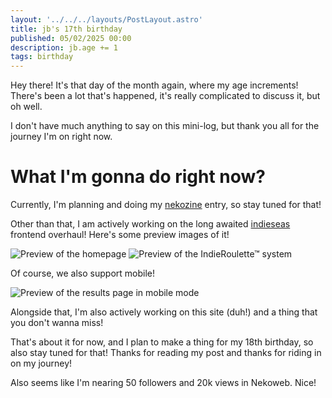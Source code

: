 ```yaml
---
layout: '../../../layouts/PostLayout.astro'
title: jb's 17th birthday
published: 05/02/2025 00:00
description: jb.age += 1
tags: birthday
---
```


Hey there! It's that day of the month again, where my age increments!
There's been a lot that's happened, it's really complicated to discuss it, but oh well.

I don't have much anything to say on this mini-log, but thank you all for the journey
I'm on right now.

# What I'm gonna do right now?
Currently, I'm planning and doing my [nekozine](https://zine.nekoweb.org/) entry, so
stay tuned for that!

Other than that, I am actively working on the long awaited [indieseas](https://indieseas.net/) frontend overhaul! Here's some preview images of it!

![Preview of the homepage](/imgs/posts/16+1/indieseas_preview.webp)
![Preview of the IndieRoulette™ system](/imgs/posts/16+1/indieroulette_preview.webp)

Of course, we also support mobile!

![Preview of the results page in mobile mode](/imgs/posts/16+1/indieseas_mobile_preview.webp)

Alongside that, I'm also actively working on this site (duh!) and a thing that you don't wanna miss!

That's about it for now, and I plan to make a thing for my 18th birthday, so also stay
tuned for that! Thanks for reading my post and thanks for riding in on my journey!

Also seems like I'm nearing 50 followers and 20k views in Nekoweb. Nice!